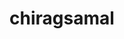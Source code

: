 ---
title: chiragsamal
github: https://github.com/chiragsamal
mode: dark
transition: 1s
score: 67.2
archetype:
- Minimalistic
---